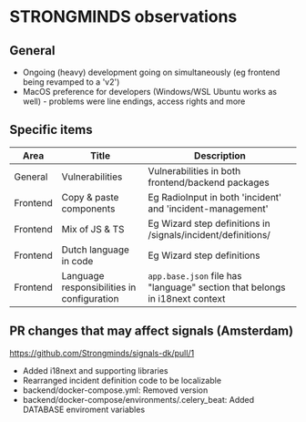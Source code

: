 # STRONGMINDS observations

## General

- Ongoing (heavy) development going on simultaneously (eg frontend being revamped to a 'v2')
- MacOS preference for developers (Windows/WSL Ubuntu works as well) - problems were line endings, access rights and more

## Specific items

| Area | Title | Description |
|------------------|-----------------|-----------------|
| General    | Vulnerabilities    | Vulnerabilities in both frontend/backend packages    |
| Frontend   | Copy & paste components    | Eg RadioInput in both 'incident' and 'incident-management'    |
| Frontend   | Mix of JS & TS    | Eg Wizard step definitions in /signals/incident/definitions/    |
| Frontend   | Dutch language in code    | Eg Wizard step definitions    |
| Frontend   | Language responsibilities in configuration    | `app.base.json` file has "language" section that belongs in i18next context   |

## PR changes that may affect signals (Amsterdam)

https://github.com/Strongminds/signals-dk/pull/1

- Added i18next and supporting libraries
- Rearranged incident definition code to be localizable
- backend/docker-compose.yml: Removed version
- backend/docker-compose/environments/.celery_beat: Added DATABASE enviroment variables

